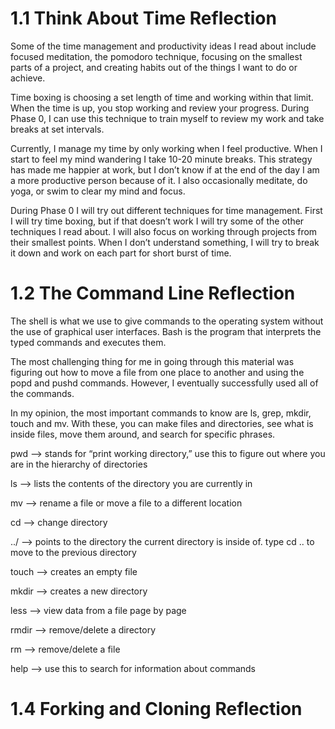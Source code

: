 # 1.1 Think About Time Reflection

Some of the time management and productivity ideas I read about include focused meditation, the pomodoro technique, focusing on the smallest parts of a project, and creating habits out of the things I want to do or achieve.

Time boxing is choosing a set length of time and working within that limit. When the time is up, you stop working and review your progress. During Phase 0, I can use this technique to train myself to review my work and take breaks at set intervals.

Currently, I manage my time by only working when I feel productive. When I start to feel my mind wandering I take 10-20 minute breaks. This strategy has made me happier at work, but I don’t know if at the end of the day I am a more productive person because of it. I also occasionally meditate, do yoga, or swim to clear my mind and focus.

During Phase 0 I will try out different techniques for time management. First I will try time boxing, but if that doesn’t work I will try some of the other techniques I read about. I will also focus on working through projects from their smallest points. When I don’t understand something, I will try to break it down and work on each part for short burst of time.


# 1.2 The Command Line Reflection

The shell is what we use to give commands to the operating system without the use of graphical user interfaces. Bash is the program that interprets the typed commands and executes them.

The most challenging thing for me in going through this material was figuring out how to move a file from one place to another and using the popd and pushd commands. However, I eventually successfully used all of the commands.

In my opinion, the most important commands to know are ls, grep, mkdir, touch and mv. With these, you can make files and directories, see what is inside files, move them around, and search for specific phrases.

pwd —> stands for “print working directory,” use this to figure out where you are in the hierarchy of directories

ls —> lists the contents of the directory you are currently in

mv —> rename a file or move a file to a different location

cd —> change directory

../ —> points to the directory the current directory is inside of. type cd .. to move to the previous directory

touch —> creates an empty file

mkdir —> creates a new directory

less —> view data from a file page by page

rmdir —> remove/delete a directory

rm —> remove/delete a file

help —> use this to search for information about commands


# 1.4 Forking and Cloning Reflection